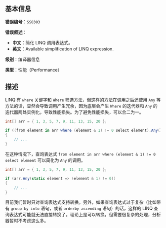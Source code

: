 ## 基本信息

**错误编号**：`SS0303`

**错误叙述**：

* **中文**：简化 LINQ 调用表达式。
* **英文**：Available simplification of LINQ expression.

**级别**：编译器信息

**类型**：性能（Performance）

## 描述

LINQ 有 `where` 关键字和 `Where` 筛选方法，但这样的方法在调用之后还使用 `Any` 等方法的话，显然会导致调用产生冗余，因为底层会产生 `Where` 的迭代器和 `Any` 的迭代器两处实例化，导致性能损失。为了避免性能损失，可以合二为一。

```csharp
int[] arr = { 1, 3, 5, 7, 9, 11, 13, 15, 20 };

if ((from element in arr where (element & 1) != 0 select element).Any()) // SS0303.
{
    // ...
}
```

在这种情况下，查询表达式 `from element in arr where (element & 1) != 0 select element` 可以简化为 `Any` 的调用。

```csharp
int[] arr = { 1, 3, 5, 7, 9, 11, 13, 15, 20 };

if (arr.Any(static element => (element & 1) != 0))
{
    // ...
}
```

目前我们暂时只对查询表达式支持转换。另外，如果查询表达式过于复杂（比如带有 `group by into` 语句，或者 `orderby ascending` 语句）的话，这样的 LINQ 查询表达式可能就无法直接转换了。理论上是可以转换，但需要很复杂的处理，分析器暂时不考虑这么多。
